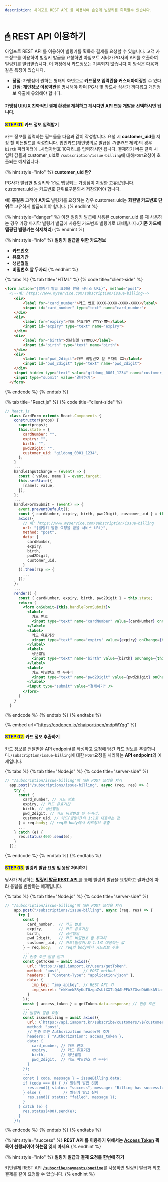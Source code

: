 ```yaml
---
description: 차이포트 REST API 를 이용하여 손쉽게 빌링키를 획득할수 있습니다.
---
```


# 🖱 REST API 이용하기

아임포트 REST API 를 이용하여 빌링키를 획득하 결제를 요청할 수 있습니다. 고객 카드정보를 이용하여 빌링키 발급을 요청하면 아임포트 서버가 PG사의 API를 호출하여 빌링키를 발급받습니다. 이 과정에서 카드정보는 기록되지 않습니다.이 방식은 다음과 같은 특징이 있습니다.

* **장점**: 가맹점이 원하는 형태의 화면으로 **카드정보 입력란을 커스터마이징**할 수 있다.
* **단점**: **개인정보 이용약관**을 명시해야 하며 PG사 및 카드사 심사가 까다롭고 개인정보 유출에 유의해야 합니다.

#### 가맹점 UI/UX 친화적인 결제 환경을 계획하고 계시다면 API 연동 개발을 선택하시면 됩니다.

#### <mark style="color:blue;">**STEP 01.**</mark> 카드 정보 입력받기

카드 정보를 입력하는 필드들을 다음과 같이 작성합니다. 요청 시 **customer\_uid**를 저장 할 히든필드를 작성합니다. 법인카드(개인명의로 발급된 _기명카드_ 제외)의 경우 `birth` 파라미터에 \_사업자번호 10자리\_를 입력하시면 됩니다. 결제하기 버튼 클릭 시 입력 값들과 customer\_uid로 `/subscription/issue-billing`에 대해`POST`요청이 호출되는 예제입니다.&#x20;

{% hint style="info" %}
**customer\_uid 란?**

PG사가 발급한 빌링키와 1:1로 맵핑되는 가맹점이 지정한 고유값입니다. customer\_uid 는 카드번호 단위로구분되서 저장되어야 합니다.

예) **홍길동** 고객이 **A카드** 빌링키를 요청하는 경우 customer\_uid는 **회원별 카드번호 단위**로 고유하게 발급되어야 합니다.
{% endhint %}

{% hint style="danger" %}
이전 빌링키 발급에 사용된 customer\_uid 를 재 사용하는 경우 가장 마지막 빌링키 발급에 사용된 카드번호 빌링키로 대체됩니다.(**기존 카드에 맵핑된 빌링키는 삭제처리**)
{% endhint %}

{% hint style="info" %}
**빌링키 발급을 위한 카드정보**

* **카드번호**
* **유효기간**
* **생년월일**
* **비밀번호 앞 두자리**
{% endhint %}

{% tabs %}
{% tab title="HTML" %}
{% code title="client-side" %}
```html
<form action="{빌링키 발급 요청을 받을 서비스 URL}", method="post">
  <!--예: https://www.myservice.com/subscription/issue-billing-->
    <div>
        <label for="card_number">카드 번호 XXXX-XXXX-XXXX-XXXX</label>
        <input id="card_number" type="text" name="card_number">
    </div>
    <div>
        <label for="expiry">카드 유효기간 YYYY-MM</label>
        <input id="expiry" type="text" name="expiry">
    </div>
    <div>
        <label for="birth">생년월일 YYMMDD</label>
        <input id="birth" type="text" name="birth">
    </div>
    <div>
        <label for="pwd_2digit">카드 비밀번호 앞 두자리 XX</label>
        <input id="pwd_2digit" type="text" name="pwd_2digit">
    </div>
    <input hidden type="text" value="gildong_0001_1234" name="customer_uid">
    <input type="submit" value="결제하기">
  </form>
```
{% endcode %}
{% endtab %}

{% tab title="React.js" %}
{% code title="client-side" %}
```jsx
// React.js
  class CardForm extends React.Components {
    constructor(props) {
      super(props);
      this.state = {
        cardNumber: "",
        expiry: "",
        birth: "",
        pwd2Digit: "",
        customer_uid: "gildong_0001_1234",
      };
    }
    ...
    handleInputChange = (event) => {
      const { value, name } = event.target;
      this.setState({
        [name]: value,
      });
    };
    ...
    handleFormSubmit = (event) => {
      event.preventDefault();
      const { cardNumber, expiry, birth, pwd2Digit, customer_uid } = this.state;
      axios({
        // 예: https://www.myservice.com/subscription/issue-billing
        url: "{빌링키 발급 요청을 받을 서비스 URL}", 
        method: "post",
        data: {
          cardNumber,
          expiry,
          birth,
          pwd2Digit,
          customer_uid,
        }
      }).then(rsp => {
        ...
      });
    };
    ...
    render() {
      const { cardNumber, expiry, birth, pwd2Digit } = this.state;
      return (
        <form onSubmit={this.handleFormSubmit}>
          <label>
            카드 번호
            <input type="text" name="cardNumber" value={cardNumber} onChange={this.handleInputChange} />
          </label>
          <label>
            카드 유효기간
            <input type="text" name="expiry" value={expiry} onChange={this.handleInputChange} />
          </label>
          <label>
            생년월일
            <input type="text" name="birth" value={birth} onChange={this.handleInputChange} />
          </label>
          <label>
            카드 비밀번호 앞 두자리
            <input type="text" name="pwd2Digit" value={pwd2Digit} onChange={this.handleInputChange} />
          </label>
          <input type="submit" value="결제하기" />
        </form>
      )
    }
  }
```
{% endcode %}
{% endtab %}
{% endtabs %}

{% embed url="https://codepen.io/chaiport/pen/mdpWYqg" %}

#### <mark style="color:blue;">**STEP 02.**</mark> 카드 정보 추출하기

카드 정보를 전달받을 API endpoint를 작성하고 요청에 담긴 카드 정보를 추출합니다.`/subscription/issue-billing`에 대한 `POST`요청을 처리하는 **API endpoint**의 예제입니다.

{% tabs %}
{% tab title="Node.js" %}
{% code title="server-side" %}
```javascript
// "/subscription/issue-billing"에 대한 POST 요청을 처리
  app.post("/subscriptions/issue-billing", async (req, res) => {
    try {
      const {
        card_number, // 카드 번호
        expiry, // 카드 유효기간
        birth, // 생년월일
        pwd_2digit, // 카드 비밀번호 앞 두자리,
        customer_uid, // 카드(빌링키)와 1:1로 대응하는 값
      } = req.body; // req의 body에서 카드정보 추출
      ...
    } catch (e) {
      res.status(400).send(e);
    }
  });
```
{% endcode %}
{% endtab %}
{% endtabs %}

#### <mark style="color:blue;">**STEP 03.**</mark>  빌링키 발급 요청 및 응답 처리하기

당사가 제공하는 [**빌링키 발급 REST API** ](../../../api/rest-api-access-token/api/)를 통해 빌링키 발급을 요청하고 결과값에 따라 응답을 반환하는 예제입니다.

{% tabs %}
{% tab title="Node.js" %}
{% code title="server-side" %}
```javascript
// "/subscription/issue-billing"에 대한 POST 요청을 처리
    app.post("/subscriptions/issue-billing", async (req, res) => {
      try {
        const {
          card_number,  // 카드 번호
          expiry,       // 카드 유효기간
          birth,        // 생년월일
          pwd_2digit,   // 카드 비밀번호 앞 두자리
          customer_uid, // 카드(빌링키)와 1:1로 대응하는 값
        } = req.body;   // req의 body에서 카드정보 추출
        ...
        // 인증 토큰 발급 받기
        const getToken = await axios({
          url: "https://api.iamport.kr/users/getToken",
          method: "post",          // POST method
          headers: { "Content-Type": "application/json" }, 
          data: {
            imp_key: "imp_apikey", // REST API 키
            imp_secret: "ekKoeW8RyKuT0zgaZsUtXXTLQ4AhPFW3ZGseDA6bkA5lamv9OqDMnxyeB9wqOsuO9W3Mx9YSJ4dTqJ3f" 
          }
        });
        const { access_token } = getToken.data.response; // 인증 토큰
        ...
        // 빌링키 발급 요청
        const issueBilling = await axios({
          url: \`https://api.iamport.kr/subscribe/customers/\${customer_uid}\`,
          method: "post",
          // 인증 토큰 Authorization header에 추가
          headers: { "Authorization": access_token }, 
          data: {
            card_number, // 카드 번호
            expiry,      // 카드 유효기간
            birth,       // 생년월일
            pwd_2digit,  // 카드 비밀번호 앞 두자리
          }
        });
        ...
        const { code, message } = issueBilling.data;
        if (code === 0) { // 빌링키 발급 성공
          res.send({ status: "success", message: "Billing has successfully issued" });
        } else {          // 빌링키 발급 실패
          res.send({ status: "failed", message });
        }
      } catch (e) {
        res.status(400).send(e);
      }
    });
```
{% endcode %}
{% endtab %}
{% endtabs %}

{% hint style="success" %}
**REST API 를 이용하기 위해서는** [**Access Token**](../../../api/rest-api-access-token/) **획득이 선행되어야 하는점 잊지 마세요**
{% endhint %}

{% hint style="info" %}
**빌링키 발급과 결제 요청를 한번에 하기**

키인결제 REST API [**`/subscribe/payments/onetime`**](../../../api/rest-api-access-token/api/)를 사용하면 빌링키 발급과 최초 결제를 같이 요청할 수 있습니다.
{% endhint %}
